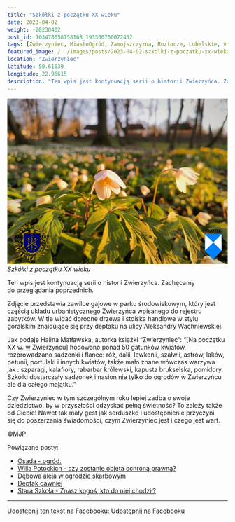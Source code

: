 ```yaml
---
title: "Szkółki z początku XX wieku"
date: 2023-04-02
weight: -20230402
post_id: 103478058758108_193360760072452
tags: [Zwierzyniec, MiastoOgród, Zamojszczyzna, Roztocze, Lubelskie, villarestituta, turystyka, dziedzictwo, zabytki, krajobrazy]
featured_image: /../images/posts/2023-04-02-szkolki-z-poczatku-xx-wieku.jpg
location: "Zwierzyniec"
latitude: 50.61039
longitude: 22.96615
description: "Ten wpis jest kontynuacją serii o historii Zwierzyńca. Zachęcamy do przeglądania poprzednich...."
---
```


![Szkółki z początku XX wieku](/images/posts/2023-04-02-szkolki-z-poczatku-xx-wieku.jpg)
*Szkółki z początku XX wieku*

Ten wpis jest kontynuacją serii o historii Zwierzyńca. Zachęcamy do przeglądania poprzednich.

Zdjęcie przedstawia zawilce gajowe w parku środowiskowym, który jest częścią układu urbanistycznego Zwierzyńca wpisanego do rejestru zabytków. W tle widać dorodne drzewa i stoiska handlowe w stylu góralskim znajdujące się przy deptaku na ulicy Aleksandry Wachniewskiej.

Jak podaje Halina Matławska, autorka książki “Zwierzyniec”:
“[Na początku XX w. w Zwierzyńcu] hodowano ponad 50 gatunków kwiatów, rozprowadzano sadzonki i flance: róż, dalii, lewkonii, szałwii, astrów, laków, petunii, portulaki i innych kwiatów, także mało znane wówczas warzywa jak : szparagi, kalafiory, rabarbar królewski, kapusta brukselska, pomidory. Szkółki dostarczały sadzonek i nasion nie tylko do ogrodów w Zwierzyńcu ale dla całego majątku.”

Czy Zwierzyniec w tym szczególnym roku lepiej zadba o swoje dziedzictwo, by w przyszłości odzyskać pełną świetność?
To zależy także od Ciebie!
Nawet tak mały gest jak serduszko i udostępnienie przyczyni się do poszerzania świadomości, czym Zwierzyniec jest i czego jest wart.



©MJP

Powiązane posty:
- [Osada - ogród.](/posts/Osada-ogrod)
- [Willa Potockich - czy zostanie objęta ochroną prawną?](/posts/Willa-Potockich-czy-zostanie-objeta-ochrona-prawna)
- [Dębowa aleja w ogrodzie skarbowym](/posts/Debowa-aleja-w-ogrodzie-skarbowym)
- [Deptak dawniej](/posts/Deptak-dawniej)
- [Stara Szkoła - Znasz kogoś, kto do niej chodził?](/posts/Stara-Szkola-Znasz-kogos-kto-do-niej-chodzil)


---

Udostępnij ten tekst na Facebooku:
[Udostępnij na Facebooku](https://www.facebook.com/sharer/sharer.php?u=https://stowarzyszeniewachniewskiej.pl/posts/Szkolki-z-poczatku-XX-wieku)

<script type="application/ld+json">
{
  "@context": "https://schema.org",
  "@type": "BlogPosting",
  "headline": "Szkółki z początku XX wieku",
  "datePublished": "2023-04-02",
  "dateModified": "2023-04-02",
  "author": {
    "@type": "Person",
    "name": "Michał Jan Patyk"
  },
  "publisher": {
    "@type": "Organization",
    "name": "Stowarzyszenie im. Aleksandry Wachniewskiej",
    "logo": {
      "@type": "ImageObject",
      "url": "https://stowarzyszeniewachniewskiej.pl/images/logo/logo.svg"
    }
  },
  "mainEntityOfPage": {
    "@type": "WebPage",
    "@id": "https://stowarzyszeniewachniewskiej.pl/posts/szkolki-z-poczatku-xx-wieku"
  },
  "image": {
    "@type": "ImageObject",
    "url": "https://stowarzyszeniewachniewskiej.pl//images/posts/2023-04-02-szkolki-z-poczatku-xx-wieku.jpg"
  },
  "articleSection": "Dziedzictwo Kulturowe i Zabytki",
  "keywords": "[Zwierzyniec, MiastoOgród, Zamojszczyzna, Roztocze, Lubelskie, villarestituta, turystyka, dziedzictwo, zabytki, krajobrazy]",
  "wordCount": 153,
  "articleBody": "Ten wpis jest kontynuacją serii o historii Zwierzyńca. Zachęcamy do przeglądania poprzednich.\n\nZdjęcie przedstawia zawilce gajowe w parku środowiskowym, który jest częścią układu urbanistycznego Zwierzyńca wpisanego do rejestru zabytków. W tle widać dorodne drzewa i stoiska handlowe w stylu góralskim znajdujące się przy deptaku na ulicy Aleksandry Wachniewskiej.\n\nJak podaje Halina Matławska, autorka książki “Zwierzyniec”:\n“[Na początku XX w. w Zwierzyńcu] hodowano ponad 50 gatunków kwiatów, rozprowadzano sadzonki i flance: róż, dalii, lewkonii, szałwii, astrów, laków, petunii, portulaki i innych kwiatów, także mało znane wówczas warzywa jak : szparagi, kalafiory, rabarbar królewski, kapusta brukselska, pomidory. Szkółki dostarczały sadzonek i nasion nie tylko do ogrodów w Zwierzyńcu ale dla całego majątku.”\n\nCzy Zwierzyniec w tym szczególnym roku lepiej zadba o swoje dziedzictwo, by w przyszłości odzyskać pełną świetność?\nTo zależy także od Ciebie!\nNawet tak mały gest jak serduszko i udostępnienie przyczyni się do poszerzania świadomości, czym Zwierzyniec jest i czego jest wart.\n\n\n\n©MJP",
  "description": "Ten wpis jest kontynuacją serii o historii Zwierzyńca. Zachęcamy do przeglądania poprzednich....",
  "copyrightHolder": {
    "@type": "Person",
    "name": "Michał Jan Patyk"
  }
}
</script>
<script type="application/ld+json">
{
  "@context": "https://schema.org",
  "@type": "BreadcrumbList",
  "itemListElement": [
    {
      "@type": "ListItem",
      "position": 1,
      "name": "Home",
      "item": "https://stowarzyszeniewachniewskiej.pl"
    },
    {
      "@type": "ListItem",
      "position": 2,
      "name": "posts",
      "item": "https://stowarzyszeniewachniewskiej.pl/posts"
    },
    {
      "@type": "ListItem",
      "position": 3,
      "name": "Szkółki z początku XX wieku",
      "item": "https://stowarzyszeniewachniewskiej.pl/posts/szkolki-z-poczatku-xx-wieku"
    }
  ]
}
</script>
